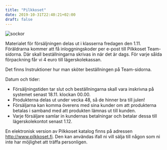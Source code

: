 ```yaml
---
title: "Pilkkoset"
date: 2019-10-31T22:40:21+02:00
draft: false
---
```


![sockor](/img/sockor.png)

Materialet för försäljningen delas ut i klasserna fredagen den 1.11. Föräldrarna kommer att få inloggningskoder per e-post till Pilkkoset Team-sidorna. Där skall beställningarna skrivas in när det är dags. För varje sålda förpackning får vi 4 euro till lägerskolekassan.

Det finns Instruktioner hur man sköter beställningen på Team-sidorna.

Datum och tider:
- Försäljningstiden tar slut och beställningarna skall vara inskrivna på systemet senast 18.11. klockan 00.00.
- Produkterna delas ut under vecka 48, så de hinner bra till julen!
- Försäljarna kan komma överens med sina kunder om att produkterna betalas i samband med att produkten lämnas ut till kunden.
- Varje försäljare samlar in kundernas betalningar och betalar dessa till lägerskolekontot senast 1.12.

En elektronisk version av Pilkkoset katalog finns på adressen http://www.pilkkoset.fi. Den kan användas ifall ni vill sälja till någon som ni inte har möjlighet att träffa personligen.
